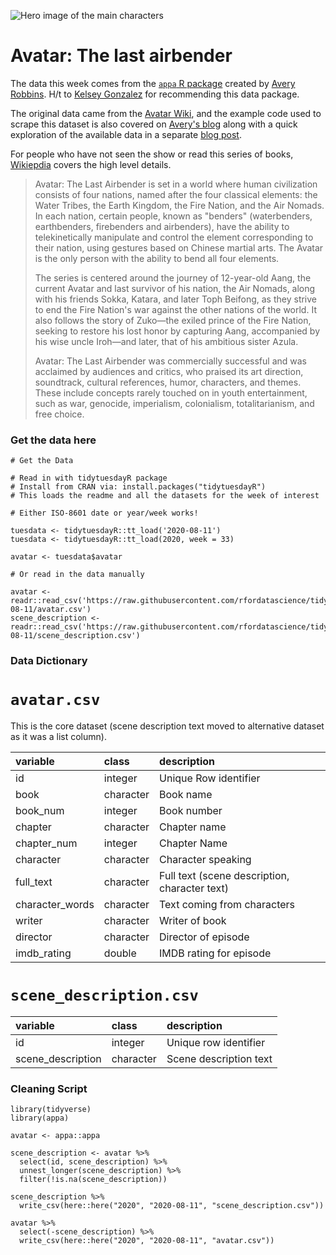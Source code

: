 ![Hero image of the main characters](https://observer.case.edu/wp-content/uploads/2020/02/Avatar-Nickelodeon-900x450.png)

# Avatar: The last airbender

The data this week comes from the [`appa` R package](https://github.com/averyrobbins1/appa) created by [Avery Robbins](https://www.avery-robbins.com/). H/t to [Kelsey Gonzalez](https://twitter.com/KelseyEGonzalez) for recommending this data package.

The original data came from the [Avatar Wiki](https://avatar.fandom.com/wiki/Avatar_Wiki), and the example code used to scrape this dataset is also covered on [Avery's blog](https://www.avery-robbins.com/2020/07/15/avatar-web-scraping/) along with a quick exploration of the available data in a separate [blog post](https://www.avery-robbins.com/2020/07/11/avatar-eda/).

For people who have not seen the show or read this series of books, [Wikiepdia](https://en.wikipedia.org/wiki/Avatar:_The_Last_Airbender) covers the high level details.

> Avatar: The Last Airbender is set in a world where human civilization consists of four nations, named after the four classical elements: the Water Tribes, the Earth Kingdom, the Fire Nation, and the Air Nomads. In each nation, certain people, known as "benders" (waterbenders, earthbenders, firebenders and airbenders), have the ability to telekinetically manipulate and control the element corresponding to their nation, using gestures based on Chinese martial arts. The Avatar is the only person with the ability to bend all four elements.
> 
> The series is centered around the journey of 12-year-old Aang, the current Avatar and last survivor of his nation, the Air Nomads, along with his friends Sokka, Katara, and later Toph Beifong, as they strive to end the Fire Nation's war against the other nations of the world. It also follows the story of Zuko—the exiled prince of the Fire Nation, seeking to restore his lost honor by capturing Aang, accompanied by his wise uncle Iroh—and later, that of his ambitious sister Azula.
> 
> Avatar: The Last Airbender was commercially successful and was acclaimed by audiences and critics, who praised its art direction, soundtrack, cultural references, humor, characters, and themes. These include concepts rarely touched on in youth entertainment, such as war, genocide, imperialism, colonialism, totalitarianism, and free choice.

### Get the data here

```{r}
# Get the Data

# Read in with tidytuesdayR package 
# Install from CRAN via: install.packages("tidytuesdayR")
# This loads the readme and all the datasets for the week of interest

# Either ISO-8601 date or year/week works!

tuesdata <- tidytuesdayR::tt_load('2020-08-11')
tuesdata <- tidytuesdayR::tt_load(2020, week = 33)

avatar <- tuesdata$avatar

# Or read in the data manually

avatar <- readr::read_csv('https://raw.githubusercontent.com/rfordatascience/tidytuesday/master/data/2020/2020-08-11/avatar.csv')
scene_description <- readr::read_csv('https://raw.githubusercontent.com/rfordatascience/tidytuesday/master/data/2020/2020-08-11/scene_description.csv')

```
### Data Dictionary

# `avatar.csv`

This is the core dataset (scene description text moved to alternative dataset as it was a list column).

|variable          |class     |description |
|:-----------------|:---------|:-----------|
|id                |integer   | Unique Row identifier |
|book              |character   | Book name|
|book_num          |integer   |Book number|
|chapter           |character   | Chapter name |
|chapter_num       |integer   | Chapter Name|
|character         |character | Character speaking|
|full_text         |character | Full text (scene description, character text) |
|character_words   |character | Text coming from characters |
|writer            |character | Writer of book |
|director          |character | Director of episode |
|imdb_rating       |double    | IMDB rating for episode |

# `scene_description.csv`

|variable          |class     |description |
|:-----------------|:---------|:-----------|
|id                |integer   | Unique row identifier |
|scene_description |character | Scene description text |

### Cleaning Script

```{r}
library(tidyverse)
library(appa)

avatar <- appa::appa

scene_description <- avatar %>% 
  select(id, scene_description) %>% 
  unnest_longer(scene_description) %>% 
  filter(!is.na(scene_description))

scene_description %>% 
  write_csv(here::here("2020", "2020-08-11", "scene_description.csv"))

avatar %>% 
  select(-scene_description) %>% 
  write_csv(here::here("2020", "2020-08-11", "avatar.csv"))

```